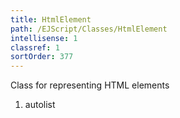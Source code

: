 ```yaml
---
title: HtmlElement
path: /EJScript/Classes/HtmlElement
intellisense: 1
classref: 1
sortOrder: 377
---
```



Class for representing HTML elements




1. autolist

